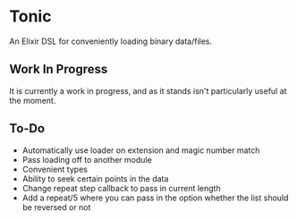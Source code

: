 Tonic
=====

An Elixir DSL for conveniently loading binary data/files.


Work In Progress
----------------

It is currently a work in progress, and as it stands isn't particularly useful at the moment.


To-Do
-----

 * Automatically use loader on extension and magic number match
 * Pass loading off to another module
 * Convenient types
 * Ability to seek certain points in the data
 * Change repeat step callback to pass in current length
 * Add a repeat/5 where you can pass in the option whether the list should be reversed or not
